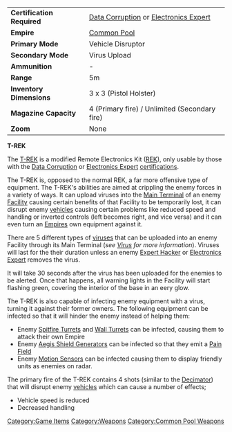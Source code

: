 |                            |                                                                                                      |
|----------------------------|------------------------------------------------------------------------------------------------------|
| **Certification Required** | [Data Corruption](Data_Corruption "wikilink") or [Electronics Expert](Electronics_Expert "wikilink") |
| **Empire**                 | [Common Pool](Common_Pool "wikilink")                                                                |
| **Primary Mode**           | Vehicle Disruptor                                                                                    |
| **Secondary Mode**         | Virus Upload                                                                                         |
| **Ammunition**             | \-                                                                                                   |
| **Range**                  | 5m                                                                                                   |
| **Inventory Dimensions**   | 3 x 3 (Pistol Holster)                                                                               |
| **Magazine Capacity**      | 4 (Primary fire) / Unlimited (Secondary fire)                                                        |
| **Zoom**                   | None                                                                                                 |

**T-REK**

The [T-REK](T-REK "wikilink") is a modified Remote Electronics Kit
([REK](REK "wikilink")), only usable by those with the [Data
Corruption](Data_Corruption "wikilink") or [Electronics
Expert](Electronics_Expert "wikilink")
[certifications](certification "wikilink").

The T-REK is, opposed to the normal REK, a far more offensive type of
equipment. The T-REK's abilities are aimed at crippling the enemy forces
in a variety of ways. It can upload viruses into the [Main
Terminal](Main_Terminal "wikilink") of an enemy
[Facility](Facility "wikilink") causing certain benefits of that
Facility to be temporarily lost, it can disrupt enemy
[vehicles](vehicle "wikilink") causing certain problems like reduced
speed and handling or inverted controls (left becomes right, and vice
versa) and it can even turn an [Empires](Empire "wikilink") own
equipment against it.

There are 5 different types of [viruses](virus "wikilink") that can be
uploaded into an enemy Facility through its Main Terminal (<i>see
[Virus](Virus "wikilink") for more information</i>). Viruses will last
for the their duration unless an enemy [Expert
Hacker](Expert_Hacking "wikilink") or [Electronics
Expert](Electronics_Expert "wikilink") removes the virus.

It will take 30 seconds after the virus has been uploaded for the
enemies to be alerted. Once that happens, all warning lights in the
Facility will start flashing green, covering the interior of the base in
an eery glow.

The T-REK is also capable of infecting enemy equipment with a virus,
turning it against their former owners. The following equipment can be
infected so that it will hinder the enemy instead of helping them:

-   Enemy [Spitfire Turrets](Spitfire_Turret "wikilink") and [Wall
    Turrets](Wall_Turret "wikilink") can be infected, causing them to
    attack their own Empire
-   Enemy [Aegis Shield Generators](Aegis_Shield_Generator "wikilink")
    can be infected so that they emit a [Pain
    Field](Pain_Field "wikilink")
-   Enemy [Motion Sensors](Motion_Sensor "wikilink") can be infected
    causing them to display friendly units as enemies on radar.

The primary fire of the T-REK contains 4 shots (similar to the
[Decimator](Decimator "wikilink")) that will disrupt enemy
[vehicles](vehicle "wikilink") which can cause a number of effects;

-   Vehicle speed is reduced
-   Decreased handling

[Category:Game Items](Category:Game_Items "wikilink")
[Category:Weapons](Category:Weapons "wikilink") [Category:Common Pool
Weapons](Category:Common_Pool_Weapons "wikilink")